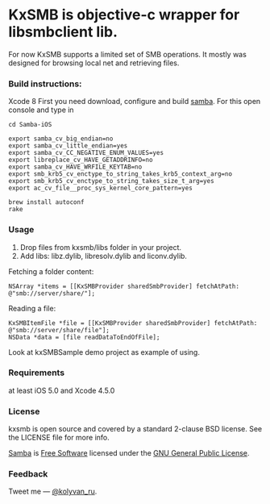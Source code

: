 KxSMB is objective-c wrapper for libsmbclient lib. 
===========================================

For now KxSMB supports a limited set of SMB operations.
It mostly was designed for browsing local net and retrieving files.

### Build instructions:
Xcode 8
First you need download, configure and build [samba](http://www.samba.org).
For this open console and type in
	
	cd Samba-iOS
	
	export samba_cv_big_endian=no  
	export samba_cv_little_endian=yes  
	export samba_cv_CC_NEGATIVE_ENUM_VALUES=yes  
	export libreplace_cv_HAVE_GETADDRINFO=no  
	export samba_cv_HAVE_WRFILE_KEYTAB=no  
	export smb_krb5_cv_enctype_to_string_takes_krb5_context_arg=no  
	export smb_krb5_cv_enctype_to_string_takes_size_t_arg=yes  
	export ac_cv_file__proc_sys_kernel_core_pattern=yes  
  
  	brew install autoconf
	rake   

### Usage

1. Drop files from kxsmb/libs folder in your project.
2. Add libs: libz.dylib, libresolv.dylib and liconv.dylib.

Fetching a folder content:

	NSArray *items = [[KxSMBProvider sharedSmbProvider] fetchAtPath: @"smb://server/share/"];

Reading a file:

	KxSMBItemFile *file = [[KxSMBProvider sharedSmbProvider] fetchAtPath: @"smb://server/share/file"];
	NSData *data = [file readDataToEndOfFile];

Look at kxSMBSample demo project as example of using.

### Requirements

at least iOS 5.0 and Xcode 4.5.0

### License

kxsmb is open source and covered by a standard 2-clause BSD license. See the LICENSE file for more info.

[Samba](http://www.samba.org) is [Free Software](http://www.gnu.org/philosophy/free-sw.html) licensed under the [GNU General Public License](http://www.samba.org/samba/docs/GPL.html).

### Feedback

Tweet me — [@kolyvan_ru](http://twitter.com/kolyvan_ru).
